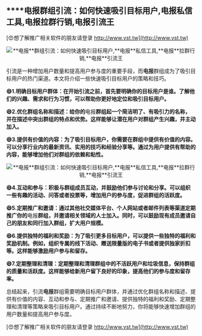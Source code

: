 ## ****电报**群组引流：如何快速吸引目标用户,**电报**私信工具,**电报**拉群行销,**电报**引流王**

[😍想了解推广相关软件的朋友请登录 http://www.vst.tw](http://www.vst.tw)

 <center><img src="https://vst.tw/MP4/tuiguang/png/4.png" alt="**电报**群组引流：如何快速吸引目标用户,**电报**私信工具,**电报**拉群行销,**电报**引流王"></center>

引流是一种增加用户数量和提高用户参与度的重要手段，而**电报**群组成为了吸引目标用户的热门渠道。本文将介绍一些快速吸引目标用户的策略和技巧。

**😄1.明确目标用户群体：在开始引流之前，首先要明确你的目标用户是谁。了解他们的兴趣、需求和行为习惯，可以帮助你更好地定位和吸引目标用户。**

**😄2.优化群组名称和描述：给你的**电报**群组起一个简洁明了、有吸引力的名称，并在描述中突出群组的特点和优势。这样能够让潜在用户对群组产生兴趣，并主动加入。**

**😄3.提供有价值的内容：为了吸引目标用户，你需要在群组中提供有价值的内容。可以分享行业内的最新资讯、实用的技巧和经验分享等。通过为用户提供有帮助的内容，能够增加他们对群组的依赖和粘性。**

 <center><img src="https://vst.tw/MP4/tuiguang/png/6.png" alt="**电报**群组引流：如何快速吸引目标用户,**电报**私信工具,**电报**拉群行销,**电报**引流王"></center>

**😄4.互动和参与：积极与群组成员互动，并鼓励他们参与讨论和分享。可以组织一些有趣的活动、问答或者投票等，增加用户的参与度，促进群组的活跃度。**

**😄5.定期推广和邀请：通过其他社交媒体平台、个人网站或者邮件列表等渠道定期推广你的**电报**群组，并邀请相关领域的人士加入。同时，可以鼓励现有成员邀请自己的朋友和同行加入群组，扩大用户规模。**

**😄6.提供独特的福利和奖励：为了吸引更多目标用户，可以提供一些独特的福利和奖励机制。例如，组织专属的线下活动、赠送限量版的电子书或者提供独家折扣等。这样能够激励用户参与和留存。**

**😄7.定期整理和清理：定期整理和清理群组中的不活跃用户和垃圾信息，保持群组的质量和活跃度。这样能够给新用户留下良好的印象，提高他们的参与度和留存率。**

总结起来，引流**电报**群组需要明确目标用户群体，并通过优化群组名称和描述、提供有价值的内容、互动和参与、定期推广和邀请、提供独特的福利和奖励、定期整理和清理等策略来吸引目标用户。通过持续不断地努力，你将能够快速增加群组的用户数量和提高用户参与度。

[😍想了解推广相关软件的朋友请登录 http://www.vst.tw](http://www.vst.tw)



